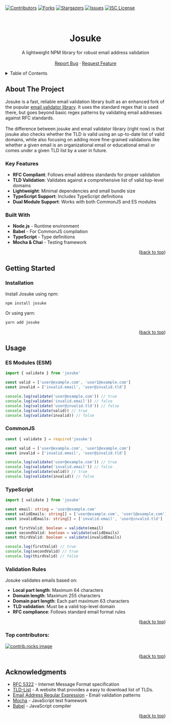 <a id="readme-top"></a>

<!-- PROJECT SHIELDS -->

[![Contributors][contributors-shield]][contributors-url]
[![Forks][forks-shield]][forks-url]
[![Stargazers][stars-shield]][stars-url]
[![Issues][issues-shield]][issues-url]
[![ISC License][license-shield]][license-url]

<!-- PROJECT LOGO -->
<br />
<div align="center">
  <h1 align="center">Josuke</h1>

  <p align="center">
    A lightweight NPM library for robust email address validation
    <br />
    <!-- <a href="https://github.com/gukkey/josuke"><strong>Explore the docs »</strong></a>
    <br /> -->
    <br />
    <a href="https://github.com/gukkey/josuke/issues/new?labels=bug">Report Bug</a>
    &middot;
    <a href="https://github.com/gukkey/josuke/issues/new?labels=enhancement">Request Feature</a>
  </p>
</div>

<!-- TABLE OF CONTENTS -->
<details>
  <summary>Table of Contents</summary>
  <ol>
    <li>
      <a href="#about-the-project">About The Project</a>
      <ul>
        <li><a href="#built-with">Built With</a></li>
      </ul>
    </li>
    <li>
      <a href="#getting-started">Getting Started</a>
      <ul>
        <!-- <li><a href="#prerequisites">Prerequisites</a></li> -->
        <li><a href="#installation">Installation</a></li>
      </ul>
    </li>
    <li><a href="#usage">Usage</a></li>
    <!-- <li><a href="#roadmap">Roadmap</a></li>
    <li><a href="#contributing">Contributing</a></li> -->
    <!-- <li><a href="#license">License</a></li> -->
    <!-- <li><a href="#contact">Contact</a></li> -->
    <li><a href="#acknowledgments">Acknowledgments</a></li>
  </ol>
</details>

<!-- ABOUT THE PROJECT -->

## About The Project

Josuke is a fast, reliable email validation library built as an enhanced fork of the popular <a href="https://github.com/manishsaraan/email-validator">email validator library</a>. It uses the standard regex that is used there, but goes beyond basic regex patterns by validating email addresses against RFC standards.
<br/>
<br/>
The difference between josuke and email validator library (right now) is that josuke also checks whether the TLD is valid using an up-to-date list of valid domains, while also focusing on adding more fine-grained validations like whether a given email is an organizational email or educational email or comes under a given TLD list by a user in future.

### Key Features

- **RFC Compliant**: Follows email address standards for proper validation
- **TLD Validation**: Validates against a comprehensive list of valid top-level domains
- **Lightweight**: Minimal dependencies and small bundle size
- **TypeScript Support**: Includes TypeScript definitions
- **Dual Module Support**: Works with both CommonJS and ES modules

### Built With

- **Node.js** - Runtime environment
- **Babel** - For CommonJS compilation
- **TypeScript** - Type definitions
- **Mocha & Chai** - Testing framework

<p align="right">(<a href="#readme-top">back to top</a>)</p>

<!-- GETTING STARTED -->

## Getting Started

### Installation

Install Josuke using npm:

```sh
npm install josuke
```

Or using yarn:

```sh
yarn add josuke
```

<!-- ### Prerequisites

- Node.js 14.0 or higher
- npm or yarn package manager -->

<p align="right">(<a href="#readme-top">back to top</a>)</p>

<!-- USAGE EXAMPLES -->

## Usage

### ES Modules (ESM)

```javascript
import { validate } from 'josuke'

const valid = ['user@example.com', 'user1@example.com']
const invalid = ['invalid.email', 'user@invalid.tld']

console.log(validate('user@example.com')) // true
console.log(validate('invalid.email')) // false
console.log(validate('user@invalid.tld')) // false
console.log(validate(valid)) // true
console.log(validate(invalid)) // false
```

### CommonJS

```javascript
const { validate } = require('josuke')

const valid = ['user@example.com', 'user1@example.com']
const invalid = ['invalid.email', 'user@invalid.tld']

console.log(validate('user@example.com')) // true
console.log(validate('invalid.email')) // false
console.log(validate(valid)) // true
console.log(validate(invalid)) // false
```

### TypeScript

```typescript
import { validate } from 'josuke'

const email: string = 'user@example.com'
const validEmails: string[] = ['user@example.com', 'user1@example.com']
const invalidEmails: string[] = ['invalid.email', 'user@invalid.tld']

const firstValid: boolean = validate(email)
const secondValid: boolean = validate(validEmails)
const thirdValid: boolean = validate(invalidEmails)

console.log(firstValid) // true
console.log(secondValid) // true
console.log(thirdValid) // false
```

### Validation Rules

Josuke validates emails based on:

- **Local part length**: Maximum 64 characters
- **Domain length**: Maximum 255 characters
- **Domain part length**: Each part maximum 63 characters
- **TLD validation**: Must be a valid top-level domain
- **RFC compliance**: Follows standard email format rules

<p align="right">(<a href="#readme-top">back to top</a>)</p>

<!-- ROADMAP -->

<!-- ## Roadmap

- [x] Basic email validation with RFC compliance
- [x] TLD validation against comprehensive list
- [x] TypeScript support
- [x] Dual module support (ESM/CommonJS)
- [ ] Internationalized domain name (IDN) support
- [ ] Custom validation rules
- [ ] Email suggestion for common typos
- [ ] Performance optimizations -->
<!--
See the [open issues](https://github.com/gukkey/josuke/issues) for a full list of proposed features and known issues.

<p align="right">(<a href="#readme-top">back to top</a>)</p> -->

<!-- CONTRIBUTING -->

<!-- ## Contributing

Contributions are what make the open source community such an amazing place to learn, inspire, and create. Any contributions you make are **greatly appreciated**.

If you have a suggestion that would make this better, please fork the repo and create a pull request. You can also simply open an issue with the tag "enhancement".
Don't forget to give the project a star! Thanks again!

1. Fork the Project
2. Create your Feature Branch (`git checkout -b feature/AmazingFeature`)
3. Commit your Changes (`git commit -m 'Add some AmazingFeature'`)
4. Push to the Branch (`git push origin feature/AmazingFeature`)
5. Open a Pull Request -->

### Top contributors:

<a href="https://github.com/gukkey/josuke/graphs/contributors">
  <img src="https://contrib.rocks/image?repo=gukkey/josuke" alt="contrib.rocks image" />
</a>

<p align="right">(<a href="#readme-top">back to top</a>)</p>

<!-- LICENSE -->

<!-- ## License -->

<!-- Distributed under the ISC License. See `LICENSE` for more information.

<p align="right">(<a href="#readme-top">back to top</a>)</p> -->

<!-- CONTACT -->
<!--
## Contact

Guhan - gukkey@protonmail.com

Project Link: [https://github.com/gukkey/josuke](https://github.com/gukkey/josuke)

<p align="right">(<a href="#readme-top">back to top</a>)</p> -->

<!-- ACKNOWLEDGMENTS -->

## Acknowledgments

- [RFC 5322](https://tools.ietf.org/html/rfc5322) - Internet Message Format specification
- [TLD-List](https://tld-list.com/) - A website that provides a easy to download list of TLDs.
- [Email Address Regular Expression](http://emailregex.com/) - Email validation patterns
- [Mocha](https://mochajs.org/) - JavaScript test framework
- [Babel](https://babeljs.io/) - JavaScript compiler

<p align="right">(<a href="#readme-top">back to top</a>)</p>

<!-- MARKDOWN LINKS & IMAGES -->
<!-- https://www.markdownguide.org/basic-syntax/#reference-style-links -->

[contributors-shield]: https://img.shields.io/github/contributors/gukkey/josuke.svg?style=for-the-badge
[contributors-url]: https://github.com/gukkey/josuke/graphs/contributors
[forks-shield]: https://img.shields.io/github/forks/gukkey/josuke.svg?style=for-the-badge
[forks-url]: https://github.com/gukkey/josuke/network/members
[stars-shield]: https://img.shields.io/github/stars/gukkey/josuke.svg?style=for-the-badge
[stars-url]: https://github.com/gukkey/josuke/stargazers
[issues-shield]: https://img.shields.io/github/issues/gukkey/josuke.svg?style=for-the-badge
[issues-url]: https://github.com/gukkey/josuke/issues
[license-shield]: https://img.shields.io/github/license/gukkey/josuke.svg?style=for-the-badge
[license-url]: https://github.com/gukkey/josuke/blob/main/LICENSE
[linkedin-shield]: https://img.shields.io/badge/-LinkedIn-black.svg?style=for-the-badge&logo=linkedin&colorB=555
